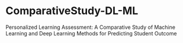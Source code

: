 # ComparativeStudy-DL-ML
Personalized Learning Assessment: A Comparative Study of Machine Learning and Deep Learning Methods for Predicting Student Outcome

